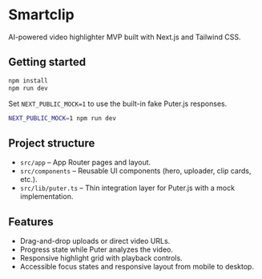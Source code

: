 # Smartclip

AI-powered video highlighter MVP built with Next.js and Tailwind CSS.

## Getting started

```bash
npm install
npm run dev
```

Set `NEXT_PUBLIC_MOCK=1` to use the built-in fake Puter.js responses.

```bash
NEXT_PUBLIC_MOCK=1 npm run dev
```

## Project structure

- `src/app` – App Router pages and layout.
- `src/components` – Reusable UI components (hero, uploader, clip cards, etc.).
- `src/lib/puter.ts` – Thin integration layer for Puter.js with a mock implementation.

## Features

- Drag-and-drop uploads or direct video URLs.
- Progress state while Puter analyzes the video.
- Responsive highlight grid with playback controls.
- Accessible focus states and responsive layout from mobile to desktop.
